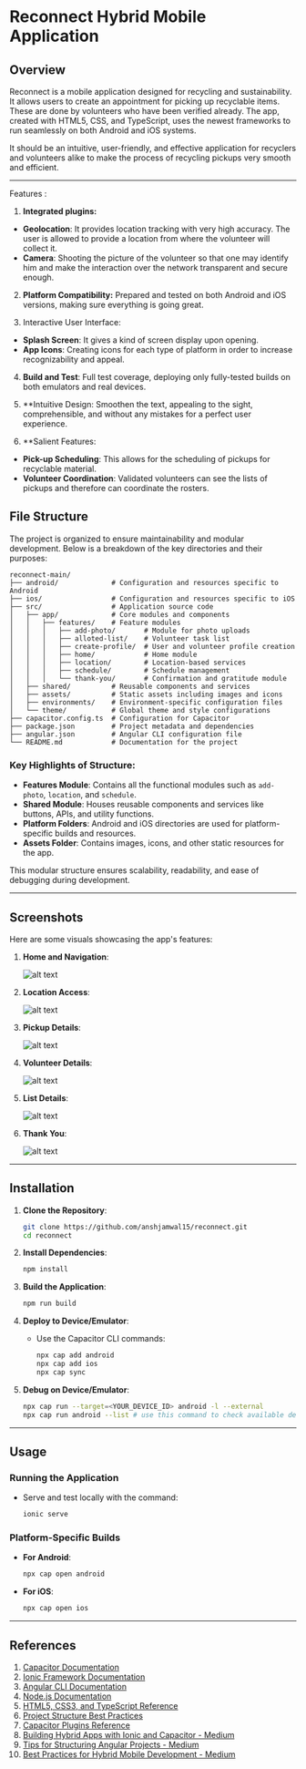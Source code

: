 # Reconnect Hybrid Mobile Application

## Overview

Reconnect is a mobile application designed for recycling and sustainability. It allows users to create an appointment for picking up recyclable items. These are done by volunteers who have been verified already. The app, created with HTML5, CSS, and TypeScript, uses the newest frameworks to run seamlessly on both Android and iOS systems.

It should be an intuitive, user-friendly, and effective application for recyclers and volunteers alike to make the process of recycling pickups very smooth and efficient. 

---

Features : 

1. **Integrated plugins:**
- **Geolocation**: It provides location tracking with very high accuracy. The user is allowed to provide a location from where the volunteer will collect it.
- **Camera**: Shooting the picture of the volunteer so that one may identify him and make the interaction over the network transparent and secure enough.

2. **Platform Compatibility:**
Prepared and tested on both Android and iOS versions, making sure everything is going great.

3. Interactive User Interface:
- **Splash Screen**: It gives a kind of screen display upon opening.
- **App Icons**: Creating icons for each type of platform in order to increase recognizability and appeal.

4. **Build and Test**:
Full test coverage, deploying only fully-tested builds on both emulators and real devices.

5. **Intuitive Design: Smoothen the text, appealing to the sight, comprehensible, and without any mistakes for a perfect user experience. 

6. **Salient Features: 
- **Pick-up Scheduling**: This allows for the scheduling of pickups for recyclable material. 
- **Volunteer Coordination**: Validated volunteers can see the lists of pickups and therefore can coordinate the rosters.

## File Structure

The project is organized to ensure maintainability and modular development. Below is a breakdown of the key directories and their purposes:

```
reconnect-main/
├── android/             # Configuration and resources specific to Android
├── ios/                 # Configuration and resources specific to iOS
├── src/                 # Application source code
│   ├── app/             # Core modules and components
│   │   ├── features/    # Feature modules
│   │   │   ├── add-photo/       # Module for photo uploads
│   │   │   ├── alloted-list/    # Volunteer task list
│   │   │   ├── create-profile/  # User and volunteer profile creation
│   │   │   ├── home/            # Home module
│   │   │   ├── location/        # Location-based services
│   │   │   ├── schedule/        # Schedule management
│   │   │   └── thank-you/       # Confirmation and gratitude module
│   ├── shared/          # Reusable components and services
│   ├── assets/          # Static assets including images and icons
│   ├── environments/    # Environment-specific configuration files
│   └── theme/           # Global theme and style configurations
├── capacitor.config.ts  # Configuration for Capacitor
├── package.json         # Project metadata and dependencies
├── angular.json         # Angular CLI configuration file
└── README.md            # Documentation for the project
```

### Key Highlights of Structure:
- **Features Module**: Contains all the functional modules such as `add-photo`, `location`, and `schedule`.
- **Shared Module**: Houses reusable components and services like buttons, APIs, and utility functions.
- **Platform Folders**: Android and iOS directories are used for platform-specific builds and resources.
- **Assets Folder**: Contains images, icons, and other static resources for the app.

This modular structure ensures scalability, readability, and ease of debugging during development.

---

## Screenshots

Here are some visuals showcasing the app's features:

1. **Home and Navigation**:
   
    ![alt text](https://github.com/anshjamwal15/reconnect/blob/main/assets/screenshots/1.jpeg?raw=true)

3. **Location Access**:

    ![alt text](https://github.com/anshjamwal15/reconnect/blob/main/assets/screenshots/2.jpeg?raw=true)
  

4. **Pickup Details**:

    ![alt text](https://github.com/anshjamwal15/reconnect/blob/main/assets/screenshots/8.jpeg?raw=true)
  

6. **Volunteer Details**:

    ![alt text](https://github.com/anshjamwal15/reconnect/blob/main/assets/screenshots/5.jpeg?raw=true)


8. **List Details**:

    ![alt text](https://github.com/anshjamwal15/reconnect/blob/main/assets/screenshots/7.jpeg?raw=true)

9. **Thank You**:

    ![alt text](https://github.com/anshjamwal15/reconnect/blob/main/assets/screenshots/6.jpeg?raw=true)

---

## Installation

1. **Clone the Repository**:
   ```bash
   git clone https://github.com/anshjamwal15/reconnect.git
   cd reconnect
   ```

2. **Install Dependencies**:
   ```bash
   npm install
   ```

3. **Build the Application**:
   ```bash
   npm run build
   ```

4. **Deploy to Device/Emulator**:
   - Use the Capacitor CLI commands:
     ```bash
     npx cap add android
     npx cap add ios
     npx cap sync
     ```

5. **Debug on Device/Emulator**:
     ```bash
     npx cap run --target=<YOUR_DEVICE_ID> android -l --external
     npx cap run android --list # use this command to check available device
     ```

---

## Usage

### Running the Application
- Serve and test locally with the command:
  ```bash
  ionic serve
  ```

### Platform-Specific Builds
- **For Android**:
  ```bash
  npx cap open android
  ```
- **For iOS**:
  ```bash
  npx cap open ios
  ```

---

## References
1. [Capacitor Documentation](https://capacitorjs.com/docs/)
2. [Ionic Framework Documentation](https://ionicframework.com/docs/)
3. [Angular CLI Documentation](https://angular.io/cli)
4. [Node.js Documentation](https://nodejs.org/)
5. [HTML5, CSS3, and TypeScript Reference](https://developer.mozilla.org/)
6. [Project Structure Best Practices](https://angular.io/guide/styleguide)
7. [Capacitor Plugins Reference](https://capacitorjs.com/docs/apis)
8. [Building Hybrid Apps with Ionic and Capacitor - Medium](https://medium.com/@example/building-hybrid-apps-with-ionic-and-capacitor-12345)
9. [Tips for Structuring Angular Projects - Medium](https://medium.com/@example/tips-for-structuring-angular-projects-67890)
10. [Best Practices for Hybrid Mobile Development - Medium](https://medium.com/@example/best-practices-for-hybrid-mobile-development-11223)
